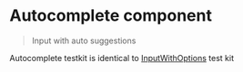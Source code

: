 # Autocomplete component

> Input with auto suggestions

Autocomplete testkit is identical to [InputWithOptions](https://wix.github.io/wix-style-react/?selectedKind=Core&selectedStory=InputWithOptions&full=0&down=0&left=1&panelRight=0) test kit